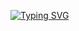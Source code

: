 [![Typing SVG](https://readme-typing-svg.herokuapp.com?font=sans&color=%23F778B3&size=16&duration=3000&center=true&vCenter=true&lines=Hey+there%2C+I'm+Elizabeth;A+Web+Developer+(Frontend);From+Lagos+Nigeria+%F0%9F%87%B3%F0%9F%87%AC;%F0%9F%8C%B1+Currently+learning+Javascript+animations+and+NextJS;Pronouns%3A+She%2FHer+%F0%9F%91%A9%F0%9F%8F%BE%E2%80%8D%F0%9F%92%BB)](https://git.io/typing-svg)

<!--
**Lezette/Lezette** is a ✨ _special_ ✨ repository because its `README.md` (this file) appears on your GitHub profile.

Here are some ideas to get you started:

## I am currently learning  and I'm looking to 
- 🔭 I’m currently working on ...
- 🤔 I’m looking for help with ...
- 💬 Ask me about ...
- 📫 How to reach me: ...
 😄 Pronouns: She/Her
- ⚡ Fun fact: ...
-->
